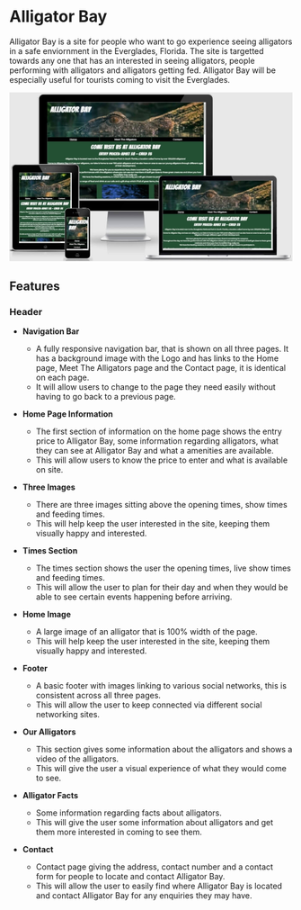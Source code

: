 # Alligator Bay

Alligator Bay is a site for people who want to go experience seeing alligators in a safe enviornment in the Everglades, Florida.
The site is targetted towards any one that has an interested in seeing alligators, people performing with alligators and alligators getting fed.
Alligator Bay will be especially useful for tourists coming to visit the Everglades.

![Amiresponsive Image](assets/readme-images/amiresponsive.jpg)

## Features

### Header

- __Navigation Bar__

  - A fully responsive navigation bar, that is shown on all three pages.  It has a background image with the Logo and has links to the Home page, Meet The Alligators page and the Contact page, it is identical on each page.
  - It will allow users to change to the page they need easily without having to go back to a previous page.

- __Home Page Information__

  - The first section of information on the home page shows the entry price to Alligator Bay, some information regarding alligators, what they can see at Alligator Bay and what a amenities are available.
  - This will allow users to know the price to enter and what is available on site.

- __Three Images__

   - There are three images sitting above the opening times, show times and feeding times.
   - This will help keep the user interested in the site, keeping them visually happy and interested.

- __Times Section__

  - The times section shows the user the opening times, live show times and feeding times.  
  - This will allow the user to plan for their day and when they would be able to see certain events happening before arriving.

- __Home Image__

  - A large image of an alligator that is 100% width of the page.
  - This will help keep the user interested in the site, keeping them visually happy and interested.

- __Footer__

  - A basic footer with images linking to various social networks, this is consistent across all three pages.
  - This will allow the user to keep connected via different social networking sites.

- __Our Alligators__

  - This section gives some information about the alligators and shows a video of the alligators.
  - This will give the user a visual experience of what they would come to see.

- __Alligator Facts__

  - Some information regarding facts about alligators.
  - This will give the user some information about alligators and get them more interested in coming to see them.

- __Contact__

  - Contact page giving the address, contact number and a contact form for people to locate and contact Alligator Bay.
  - This will allow the user to easily find where Alligator Bay is located and contact Alligator Bay for any enquiries they may have.